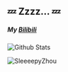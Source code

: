 ## 💤 Zzzz... 💤

##### My [Bilibili](https://space.bilibili.com/360375877)  

![Github Stats](https://github-readme-stats.vercel.app/api?username=SleeeepyZhou&show_icons=true&theme=dark&count_private=true)
<p><img align="left" src="https://github-readme-stats.vercel.app/api/top-langs?username=SleeeepyZhou&show_icons=true&locale=en&layout=compact" alt="SleeeepyZhou" /></a></p>

<!--
**SleeeepyZhou/SleeeepyZhou** is a ✨ _special_ ✨ repository because its `README.md` (this file) appears on your GitHub profile.

<p>&nbsp;<img align="center" src="https://github-readme-stats.vercel.app/api?username=SleeeepyZhou&show_icons=true&locale=en" alt="SleeeepyZhou" /></p>

Here are some ideas to get you started:

- 🔭 I’m currently working on ...
- 🌱 I’m currently learning ...
- 👯 I’m looking to collaborate on ...
- 🤔 I’m looking for help with ...
- 💬 Ask me about B...
- 📫 How to reach me: ...
- 😄 Pronouns: ...
- ⚡ Fun fact: ...
-->
